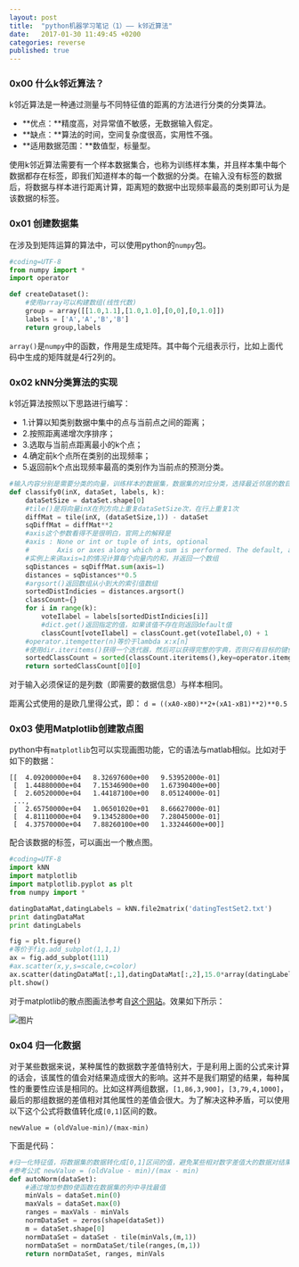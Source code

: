```yaml
---
layout: post
title:  "python机器学习笔记（1）—— k邻近算法"
date:   2017-01-30 11:49:45 +0200
categories: reverse
published: true
---
```

### 0x00 什么k邻近算法？

k邻近算法是一种通过测量与不同特征值的距离的方法进行分类的分类算法。

- **优点：**精度高，对异常值不敏感，无数据输入假定。
- **缺点：**算法的时间，空间复杂度很高，实用性不强。
- **适用数据范围：**数值型，标量型。

使用k邻近算法需要有一个样本数据集合，也称为训练样本集，并且样本集中每个数据都存在标签，即我们知道样本的每一个数据的分类。在输入没有标签的数据后，将数据与样本进行距离计算，距离短的数据中出现频率最高的类别即可认为是该数据的标签。

### 0x01 创建数据集

在涉及到矩阵运算的算法中，可以使用python的`numpy`包。

```python
#coding=UTF-8
from numpy import *
import operator

def createDataset():
    #使用array可以构建数组(线性代数)
    group = array([[1.0,1.1],[1.0,1.0],[0,0],[0,1.0]])
    labels = ['A','A','B','B']
    return group,labels
```

`array()`是`numpy`中的函数，作用是生成矩阵。其中每个元组表示行，比如上面代码中生成的矩阵就是4行2列的。

### 0x02 kNN分类算法的实现

k邻近算法按照以下思路进行编写：

- 1.计算以知类别数据中集中的点与当前点之间的距离；
- 2.按照距离递增次序排序；
- 3.选取与当前点距离最小的k个点；
- 4.确定前k个点所在类别的出现频率；
- 5.返回前k个点出现频率最高的类别作为当前点的预测分类。

```python
#输入内容分别是需要分类的向量，训练样本的数据集，数据集的对应分类，选择最近邻居的数目，返回预测分类类别
def classify0(inX, dataSet, labels, k):
    dataSetSize = dataSet.shape[0]
    #tile()是将向量inX在列方向上重复dataSetSize次，在行上重复1次
    diffMat = tile(inX, (dataSetSize,1)) - dataSet
    sqDiffMat = diffMat**2
    #axis这个参数看得不是很明白，官网上的解释是
    #axis : None or int or tuple of ints, optional
    #       Axis or axes along which a sum is performed. The default, axis=None, will sum all of the elements of the input array. If axis is negative it counts from the last to the first axis.
    #实例上来讲axis=1的情况计算每个向量内的和，并返回一个数组
    sqDistances = sqDiffMat.sum(axis=1)
    distances = sqDistances**0.5
    #argsort()返回数组从小到大的索引值数组
    sortedDistIndicies = distances.argsort()
    classCount={}
    for i in range(k):
        voteIlabel = labels[sortedDistIndicies[i]]
        #dict.get()返回指定的值，如果该值不存在则返回default值
        classCount[voteIlabel] = classCount.get(voteIlabel,0) + 1
    #operator.itemgetter(n)等价于lambda x:x[n]
    #使用dir.iteritems()获得一个迭代器，然后可以获得完整的字典，否则只有目标的键值。原理尚不明确……
    sortedClassCount = sorted(classCount.iteritems(),key=operator.itemgetter(1),reverse=True)
    return sortedClassCount[0][0]
```

对于输入必须保证的是列数（即需要的数据信息）与样本相同。

距离公式使用的是欧几里得公式，即： `d = ((xA0-xB0)**2+(xA1-xB1)**2)**0.5`

### 0x03 使用Matplotlib创建散点图

python中有`matplotlib`包可以实现画图功能，它的语法与matlab相似。比如对于如下的数据：

```
[[  4.09200000e+04   8.32697600e+00   9.53952000e-01]
 [  1.44880000e+04   7.15346900e+00   1.67390400e+00]
 [  2.60520000e+04   1.44187100e+00   8.05124000e-01]
 ...,
 [  2.65750000e+04   1.06501020e+01   8.66627000e-01]
 [  4.81110000e+04   9.13452800e+00   7.28045000e-01]
 [  4.37570000e+04   7.88260100e+00   1.33244600e+00]]
```

配合该数据的标签，可以画出一个散点图。

```python
#coding=UTF-8
import kNN
import matplotlib
import matplotlib.pyplot as plt
from numpy import *

datingDataMat,datingLabels = kNN.file2matrix('datingTestSet2.txt')
print datingDataMat
print datingLabels

fig = plt.figure()
#等价于fig.add_subplot(1,1,1)
ax = fig.add_subplot(111)
#ax.scatter(x,y,s=scale,c=color)
ax.scatter(datingDataMat[:,1],datingDataMat[:,2],15.0*array(datingLabels),15.0*array(datingLabels))
plt.show()
```

对于matplotlib的散点图画法参考自[这个网站](http://note4code.com/2015/03/30/%E4%BD%BF%E7%94%A8matplotlib%E7%BB%98%E5%88%B6%E6%95%A3%E7%82%B9%E5%9B%BE/)。效果如下所示：

![图片](http://ofnd3snod.bkt.clouddn.com/blog/meachineleaning/QQ%E5%9B%BE%E7%89%8720170225213644.png)

### 0x04 归一化数据

对于某些数据来说，某种属性的数据数字差值特别大，于是利用上面的公式来计算的话会，该属性的值会对结果造成很大的影响。这并不是我们期望的结果，每种属性的重要性应该是相同的。比如这样两组数据，`[1,86,3,900]`，`[3,79,4,1000]`，最后的那组数据的差值相对其他属性的差值会很大。为了解决这种矛盾，可以使用以下这个公式将数值转化成`[0,1]`区间的数。

    newValue = (oldValue-min)/(max-min)

下面是代码：

```python
#归一化特征值，将数据集的数据转化成[0,1]区间的值，避免某些相对数字差值大的数据对结果影响过大
#参考公式 newValue = (oldValue - min)/(max - min)
def autoNorm(dataSet):
    #通过增加参数0使函数在数据集的列中寻找最值
    minVals = dataSet.min(0)
    maxVals = dataSet.max(0)
    ranges = maxVals - minVals
    normDataSet = zeros(shape(dataSet))
    m = dataSet.shape[0]
    normDataSet = dataSet - tile(minVals,(m,1))
    normDataSet = normDataSet/tile(ranges,(m,1))
    return normDataSet, ranges, minVals
```
